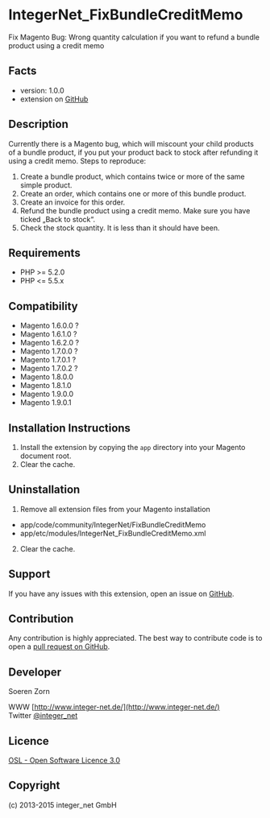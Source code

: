 IntegerNet_FixBundleCreditMemo
==============================

Fix Magento Bug: Wrong quantity calculation if you want to refund a bundle product using a credit memo

Facts
-----
- version: 1.0.0
- extension on [GitHub](https://github.com/integer-net/IntegerNet_FixBundleCreditMemo)

Description
-----------
Currently there is a Magento bug, which will miscount your child products of a bundle product, if you put your product back to stock after refunding it using a credit memo.
Steps to reproduce:
1. Create a bundle product, which contains twice or more of the same simple product.
2. Create an order, which contains one or more of this bundle product.
3. Create an invoice for this order.
4. Refund the bundle product using a credit memo. Make sure you have ticked „Back to stock“.
5. Check the stock quantity. It is less than it should have been.

Requirements
------------
- PHP >= 5.2.0
- PHP <= 5.5.x

Compatibility
-------------
- Magento 1.6.0.0 ?
- Magento 1.6.1.0 ?
- Magento 1.6.2.0 ?
- Magento 1.7.0.0 ?
- Magento 1.7.0.1 ?
- Magento 1.7.0.2 ?
- Magento 1.8.0.0
- Magento 1.8.1.0
- Magento 1.9.0.0
- Magento 1.9.0.1

Installation Instructions
-------------------------
1. Install the extension by copying the `app` directory into your Magento document root.
2. Clear the cache.

Uninstallation
--------------
1. Remove all extension files from your Magento installation
 - app/code/community/IntegerNet/FixBundleCreditMemo
 - app/etc/modules/IntegerNet_FixBundleCreditMemo.xml
2. Clear the cache.

Support
-------
If you have any issues with this extension, open an issue on [GitHub](https://github.com/integer-net/IntegerNet_FixBundleCreditMemo/issues).

Contribution
------------
Any contribution is highly appreciated. The best way to contribute code is to open a [pull request on GitHub](https://help.github.com/articles/using-pull-requests).

Developer
---------
Soeren Zorn

WWW [http://www.integer-net.de/](http://www.integer-net.de/)  
Twitter [@integer_net](https://twitter.com/integer_net)

Licence
-------
[OSL - Open Software Licence 3.0](http://opensource.org/licenses/osl-3.0.php)

Copyright
---------
(c) 2013-2015 integer_net GmbH
